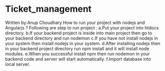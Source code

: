 # Ticket_management

Written by:Anup Choudhary
How to run your project with nodejs and Angularjs ?
Following are step to run project :
	a.Put your project into htdocs directory.
	b.If your backend project is inside into main project then go to your backend directory and run nodemon
	c.If you have not  install nodejs in your system then install nodejs in your system.
	d.After installing nodejs then in your backend project directory run npm install and it will install node modules.
	e.When you successful install npm then run nodemon in your backend code and server will start automatically.
	f.Import  database into local server.
	